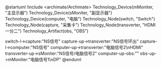 @startuml
!include <archimate/Archimate>
Technology_Device(mMoniter, "主显示器")
Technology_Device(sMoniter, "副显示器")
Technology_Device(computer, "电脑")
Technology_Node(switch, "Switch")
Technology_Node(capture, "采集卡")
Technology_Node(transverter, "HDMI一分二")
Technology_Artifact(obs, "OBS")

switch-l->capture:"NS信号"
capture-up->transverter:"NS信号环出"
capture-l->computer:"NS信号"
computer-up->transverter:"电脑信号2\nHDMI"
transverter-up->sMoniter:"NS信号/电脑信号2"
computer-up-obs:""
obs-up->mMoniter:"电脑信号1\nDP"
@enduml